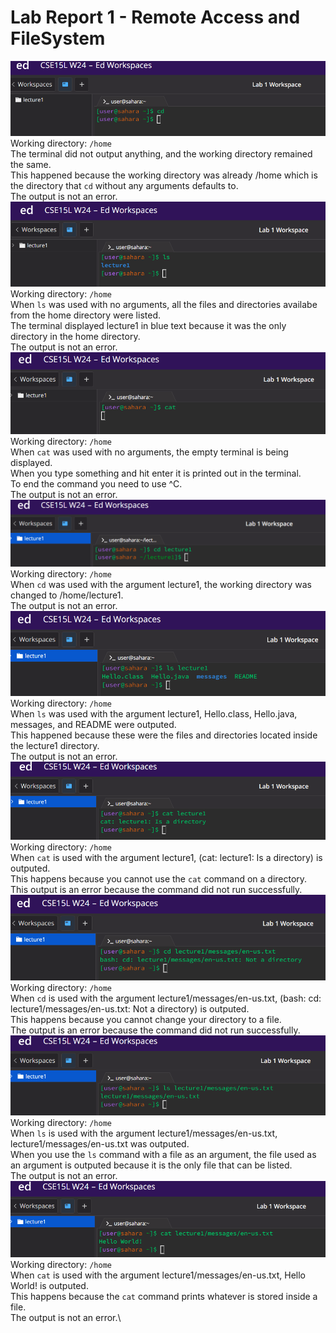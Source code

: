 Lab Report 1 - Remote Access and FileSystem
===========================================

![Image](cdNoArguments.png)\
Working directory: `/home`\
The terminal did not output anything, and the working directory remained the same.\
This happened because the working directory was already /home which is the directory that `cd` 
without any arguments defaults to.\
The output is not an error.\
![Image](lsNoArguments.png)\
Working directory: `/home`\
When `ls` was used with no arguments, all the files and directories availabe from the home directory were listed.\
The terminal displayed lecture1 in blue text because it was the only directory in the home directory.\
The output is not an error.\
![Image](catNoArguments.png)\
Working directory: `/home`\
When `cat` was used with no arguments, the empty terminal is being displayed.\
When you type something and hit enter it is printed out in the terminal.\
To end the command you need to use ^C.\
The output is not an error.\
![Image](cdDirectory.png)\
Working directory: `/home`\
When `cd` was used with the argument lecture1, the working directory was changed to /home/lecture1.\
The output is not an error.\
![Image](lsDirectory.png)\
Working directory: `/home`\
When `ls` was used with the argument lecture1, Hello.class, Hello.java, messages, and README were outputed.\
This happened because these were the files and directories located inside the lecture1 directory.\
The output is not an error.\
![Image](catDirectory.png)\
Working directory: `/home`\
When `cat` is used with the argument lecture1, (cat: lecture1: Is a directory) is outputed.\
This happens because you cannot use the `cat` command on a directory.\
This output is an error because the command did not run successfully.\
![Image](cdFile.png)\
Working directory: `/home`\
When `cd` is used with the argument lecture1/messages/en-us.txt, (bash: cd: lecture1/messages/en-us.txt: Not a directory) is outputed.\
This happens because you cannot change your directory to a file.\
The output is an error because the command did not run successfully.\
![Image](lsFile.png)\
Working directory: `/home`\
When `ls` is used with the argument lecture1/messages/en-us.txt, lecture1/messages/en-us.txt was outputed.\
When you use the `ls` command with a file as an argument, the file used as an argument is outputed because it is the only file that can be listed.\
The output is not an error.\
![Image](catFile.png)\
Working directory: `/home`\
When `cat` is used with the argument lecture1/messages/en-us.txt, Hello World! is outputed.\
This happens because the `cat` command prints whatever is stored inside a file.\
The output is not an error.\
